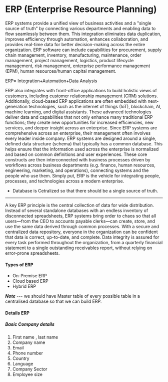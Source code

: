 # ERP (Enterprise Resource Planning)

ERP systems provide a unified view of business activities and a "single source of truth" by connecting various departments and enabling data to flow seamlessly between them. This integration eliminates data duplication, improves efficiency through automation, enhances collaboration, and provides real-time data for better decision-making across the entire organization.
ERP software can include capabilities for procurement, supply chain management, inventory, manufacturing, maintenance, order management, project management, logistics, product lifecycle management, risk management, enterprise performance management (EPM), human resources/human capital management.

ERP= Integration+Automation+Data Analysis

ERP also integrates with front-office applications to build holistic views of customers, including customer relationship management (CRM) solutions. Additionally, cloud-based ERP applications are often embedded with next-generation technologies, such as the internet of things (IoT), blockchain, AI, machine learning, and digital assistants. These advanced technologies deliver data and capabilities that not only enhance many traditional ERP functions; they create new opportunities for increased efficiencies, new services, and deeper insight across an enterprise. Since ERP systems are comprehensive across an enterprise, their management often involves every leader inside company.
ERP systems are designed around a single, defined data structure (schema) that typically has a common database. This helps ensure that the information used across the enterprise is normalized and based on common definitions and user experiences. These core constructs are then interconnected with business processes driven by workflows across business departments (e.g. finance, human resources, engineering, marketing, and operations), connecting systems and the people who use them. Simply put, ERP is the vehicle for integrating people, processes, and technologies across a modern enterprise.

* Database is Cetralized so that there should be a single source of truth.

---

A key ERP principle is the central collection of data for wide distribution. Instead of several standalone databases with an endless inventory of disconnected spreadsheets, ERP systems bring order to chaos so that all users—from the CEO to accounts payable clerks—can create, store, and use the same data derived through common processes. With a secure and centralized data repository, everyone in the organization can be confident that data is correct, up-to-date, and complete. Data integrity is assured for every task performed throughout the organization, from a quarterly financial statement to a single outstanding receivables report, without relying on error-prone spreadsheets.

#### Types of ERP

<ul>
  <li>On-Premise ERP</li>
  <li>Cloud based ERP</li>
  <li>Hybrid ERP</li>
</ul>

***Note*** --- we should have Master table of every possible table in a centralised database so that we can build ERP.

#### Details ERP

##### Basic Company details

1. First name , last name
2. Company name
3. Email
4. Phone number
5. Country
6. Language
7. Company Sector
8. Employee size

